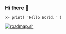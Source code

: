 ### Hi there 👋

<!--
**zohaib304/zohaib304** is a ✨ _special_ ✨ repository because its `README.md` (this file) appears on your GitHub profile.
-->


`>> print( 'Hello World.' )`

[![roadmap.sh](https://api.roadmap.sh/v1-badge/tall/648b39b035999ac823759df6?variant=dark&roadmaps=backend%2Caspnet-core)](https://roadmap.sh)
